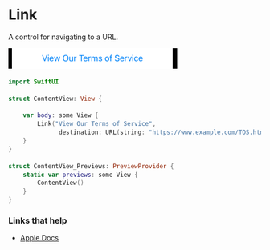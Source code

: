 # Link

A control for navigating to a URL.

![](images/1.png)

```swift
import SwiftUI

struct ContentView: View {
    
    var body: some View {
        Link("View Our Terms of Service",
              destination: URL(string: "https://www.example.com/TOS.html")!)
    }
}

struct ContentView_Previews: PreviewProvider {
    static var previews: some View {
        ContentView()
    }
}
```

### Links that help

- [Apple Docs](https://developer.apple.com/documentation/swiftui/link)